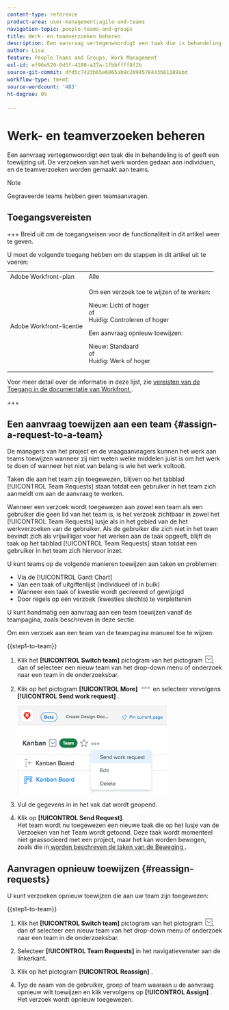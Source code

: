 ```yaml
---
content-type: reference
product-area: user-management;agile-and-teams
navigation-topic: people-teams-and-groups
title: Werk- en teamverzoeken beheren
description: Een aanvraag vertegenwoordigt een taak die in behandeling is of geeft een toewijzing uit. De verzoeken van het werk worden gedaan aan individuen, en de teamverzoeken worden gemaakt aan teams.
author: Lisa
feature: People Teams and Groups, Work Management
exl-id: ef96e520-0d5f-4180-a27a-1fbbffff8f2b
source-git-commit: dfd5c7423b65e6065ab9c2094578443b81189abd
workflow-type: tm+mt
source-wordcount: '483'
ht-degree: 0%

---
```


# Werk- en teamverzoeken beheren

Een aanvraag vertegenwoordigt een taak die in behandeling is of geeft een toewijzing uit. De verzoeken van het werk worden gedaan aan individuen, en de teamverzoeken worden gemaakt aan teams.

>[!NOTE]
>
>Gegraveerde teams hebben geen teamaanvragen.

## Toegangsvereisten

+++ Breid uit om de toegangseisen voor de functionaliteit in dit artikel weer te geven.

U moet de volgende toegang hebben om de stappen in dit artikel uit te voeren:

<table style="table-layout:auto"> 
 <col> 
 <col> 
 <tbody> 
  <tr data-mc-conditions=""> 
   <td role="rowheader">Adobe Workfront-plan</td> 
   <td>Alle</td> 
  </tr> 
  <tr> 
   <td role="rowheader">Adobe Workfront-licentie</td> 
   <td>
   <p>Om een verzoek toe te wijzen of te werken:
   <p>Nieuw: Licht of hoger </br>
    of </br>
   Huidig: Controleren of hoger</p>
   <p>Een aanvraag opnieuw toewijzen:
   <p>Nieuw: Standaard </br>
    of </br>
   Huidig: Werk of hoger</p></td>
  </tr> 
 </tbody> 
</table>

Voor meer detail over de informatie in deze lijst, zie [&#x200B; vereisten van de Toegang in de documentatie van Workfront &#x200B;](/help/quicksilver/administration-and-setup/add-users/access-levels-and-object-permissions/access-level-requirements-in-documentation.md).

+++

## Een aanvraag toewijzen aan een team {#assign-a-request-to-a-team}

De managers van het project en de vraagaanvragers kunnen het werk aan teams toewijzen wanneer zij niet weten welke middelen juist is om het werk te doen of wanneer het niet van belang is wie het werk voltooit.

Taken die aan het team zijn toegewezen, blijven op het tabblad [!UICONTROL Team Requests] staan totdat een gebruiker in het team zich aanmeldt om aan de aanvraag te werken.

Wanneer een verzoek wordt toegewezen aan zowel een team als een gebruiker die geen lid van het team is, is het verzoek zichtbaar in zowel het [!UICONTROL Team Requests] lusje als in het gebied van de het werkverzoeken van de gebruiker. Als de gebruiker die zich niet in het team bevindt zich als vrijwilliger voor het werken aan de taak opgeeft, blijft de taak op het tabblad [!UICONTROL Team Requests] staan totdat een gebruiker in het team zich hiervoor inzet.

U kunt teams op de volgende manieren toewijzen aan taken en problemen:

* Via de [!UICONTROL Gantt Chart]
* Van een taak of uitgiftenlijst (individueel of in bulk)
* Wanneer een taak of kwestie wordt gecreeerd of gewijzigd
* Door regels op een verzoek (kwesties slechts) te verpletteren

U kunt handmatig een aanvraag aan een team toewijzen vanaf de teampagina, zoals beschreven in deze sectie.

Om een verzoek aan een team van de teampagina manueel toe te wijzen:

{{step1-to-team}}

1. Klik het **[!UICONTROL Switch team]** pictogram van het pictogram ![&#x200B; team van de Schakelaar &#x200B;](assets/switch-team-icon.png), dan of selecteer een nieuw team van het drop-down menu of onderzoek naar een team in de onderzoeksbar.

1. Klik op het pictogram **[!UICONTROL More]** ![](assets/more-icon.png) en selecteer vervolgens **[!UICONTROL Send work request]** .

   ![](assets/edit-team-settings-350x205.png)

1. Vul de gegevens in in het vak dat wordt geopend.
1. Klik op **[!UICONTROL Send Request]**.\
   Het team wordt nu toegewezen een nieuwe taak die op het lusje van de Verzoeken van het Team wordt getoond. Deze taak wordt momenteel niet geassocieerd met een project, maar het kan worden bewogen, zoals die in [&#x200B; worden beschreven de taken van de Beweging &#x200B;](../../manage-work/tasks/manage-tasks/move-tasks.md).

## Aanvragen opnieuw toewijzen {#reassign-requests}

U kunt verzoeken opnieuw toewijzen die aan uw team zijn toegewezen:

{{step1-to-team}}

1. Klik het **[!UICONTROL Switch team]** pictogram van het pictogram ![&#x200B; team van de Schakelaar &#x200B;](assets/switch-team-icon.png), dan of selecteer een nieuw team van het drop-down menu of onderzoek naar een team in de onderzoeksbar.
1. Selecteer **[!UICONTROL Team Requests]** in het navigatievenster aan de linkerkant.
1. Klik op het pictogram **[!UICONTROL Reassign]** .

1. Typ de naam van de gebruiker, groep of team waaraan u de aanvraag opnieuw wilt toewijzen en klik vervolgens op **[!UICONTROL Assign]** .\
   Het verzoek wordt opnieuw toegewezen.
